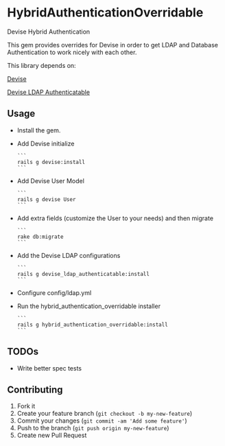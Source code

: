 # HybridAuthenticationOverridable

Devise Hybrid Authentication

This gem provides overrides for Devise in order to get LDAP and Database Authentication to work nicely with each other.

This library depends on:

[Devise](https://github.com/plataformatec/devise)

[Devise LDAP Authenticatable](https://github.com/cschiewek/devise_ldap_authenticatable)

## Usage

- Install the gem.
- Add Devise initialize

      ```
      rails g devise:install
      ```
      
- Add Devise User Model

      ```
      rails g devise User
      ```
      
- Add extra fields (customize the User to your needs) and then migrate

      ```
      rake db:migrate
      ```
      
- Add the Devise LDAP configurations

      ```
      rails g devise_ldap_authenticatable:install
      ```

- Configure config/ldap.yml
- Run the hybrid_authentication_overridable installer

      ```
      rails g hybrid_authentication_overridable:install
      ```
      
## TODOs

- Write better spec tests

## Contributing

1. Fork it
2. Create your feature branch (`git checkout -b my-new-feature`)
3. Commit your changes (`git commit -am 'Add some feature'`)
4. Push to the branch (`git push origin my-new-feature`)
5. Create new Pull Request
